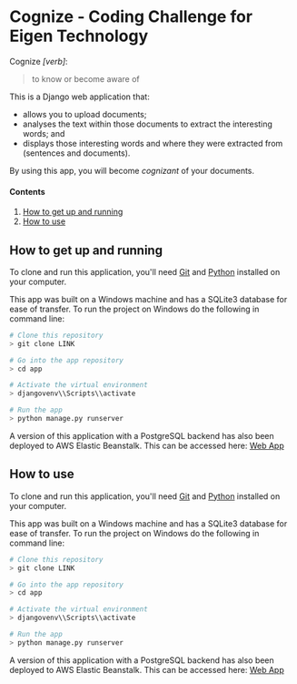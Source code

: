
# Cognize - Coding Challenge for Eigen Technology

Cognize *[verb]*:
> to know or become aware of

This is a Django web application that:
* allows you to upload documents;
* analyses the text within those documents to extract the interesting words; and 
* displays those interesting words and where they were extracted from (sentences and documents). 

By using this app, you will become *cognizant* of your documents.


#### Contents
1. [ How to get up and running ](#run)
2. [ How to use ](#use)


<a name="run"></a>

## How to get up and running

To clone and run this application, you'll need [Git](https://git-scm.com/downloads) and [Python](https://www.python.org/downloads/) installed on your computer.

This app was built on a Windows machine and has a SQLite3 database for ease of transfer. To run the project on Windows do the following in command line:

```bash
# Clone this repository
> git clone LINK

# Go into the app repository
> cd app

# Activate the virtual environment
> djangovenv\\Scripts\\activate

# Run the app
> python manage.py runserver
```

A version of this application with a PostgreSQL backend has also been deployed to AWS Elastic Beanstalk. This can be accessed here: [Web App](https://choosealicense.com/licenses/mit/)


<a name="use"></a>

## How to use

To clone and run this application, you'll need [Git](https://git-scm.com/downloads) and [Python](https://www.python.org/downloads/) installed on your computer.

This app was built on a Windows machine and has a SQLite3 database for ease of transfer. To run the project on Windows do the following in command line:

```bash
# Clone this repository
> git clone LINK

# Go into the app repository
> cd app

# Activate the virtual environment
> djangovenv\\Scripts\\activate

# Run the app
> python manage.py runserver
```

A version of this application with a PostgreSQL backend has also been deployed to AWS Elastic Beanstalk. This can be accessed here: [Web App](https://choosealicense.com/licenses/mit/)

